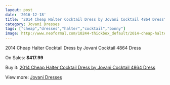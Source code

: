 ```yaml
---
layout: post
date: '2016-12-18'
title: "2014 Cheap Halter Cocktail Dress by Jovani Cocktail 4864 Dress"
category: Jovani Dresses
tags: ["cheap","dresses","halter","cocktail","bonny"]
image: http://www.neoformal.com/10244-thickbox_default/2014-cheap-halter-cocktail-dress-by-jovani-cocktail-4864-dress.jpg
---
```

2014 Cheap Halter Cocktail Dress by Jovani Cocktail 4864 Dress

On Sales: **$417.99**
<a href="https://www.neoformal.com/en/jovani-dresses-2014/3546-2014-cheap-halter-cocktail-dress-by-jovani-cocktail-4864-dress.html"><amp-img layout="responsive" width="600" height="600" src="//www.neoformal.com/10244-thickbox_default/2014-cheap-halter-cocktail-dress-by-jovani-cocktail-4864-dress.jpg" alt="2014 Cheap Halter Cocktail Dress by Jovani Cocktail 4864 Dress 0" /></a>
<a href="https://www.neoformal.com/en/jovani-dresses-2014/3546-2014-cheap-halter-cocktail-dress-by-jovani-cocktail-4864-dress.html"><amp-img layout="responsive" width="600" height="600" src="//www.neoformal.com/10246-thickbox_default/2014-cheap-halter-cocktail-dress-by-jovani-cocktail-4864-dress.jpg" alt="2014 Cheap Halter Cocktail Dress by Jovani Cocktail 4864 Dress 1" /></a>
<a href="https://www.neoformal.com/en/jovani-dresses-2014/3546-2014-cheap-halter-cocktail-dress-by-jovani-cocktail-4864-dress.html"><amp-img layout="responsive" width="600" height="600" src="//www.neoformal.com/10245-thickbox_default/2014-cheap-halter-cocktail-dress-by-jovani-cocktail-4864-dress.jpg" alt="2014 Cheap Halter Cocktail Dress by Jovani Cocktail 4864 Dress 2" /></a>

Buy it: [2014 Cheap Halter Cocktail Dress by Jovani Cocktail 4864 Dress](https://www.neoformal.com/en/jovani-dresses-2014/3546-2014-cheap-halter-cocktail-dress-by-jovani-cocktail-4864-dress.html "2014 Cheap Halter Cocktail Dress by Jovani Cocktail 4864 Dress")

View more: [Jovani Dresses](https://www.neoformal.com/en/48-jovani-dresses-2014 "Jovani Dresses")